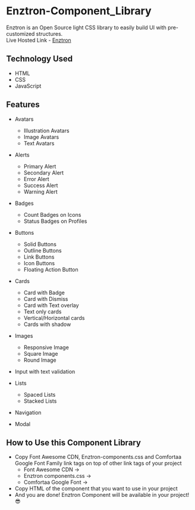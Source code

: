 # Enztron-Component_Library
Enztron is an Open Source light CSS library to easily build UI with pre-customized structures. \
Live Hosted Link - [Enztron](https://enztron-dev-branch.netlify.app)

## Technology Used 
- HTML
- CSS
- JavaScript


## Features
- Avatars
  - Illustration Avatars
  - Image Avatars
  - Text Avatars
  
- Alerts
  - Primary Alert
  - Secondary Alert
  - Error Alert
  - Success Alert
  - Warning Alert

- Badges
  - Count Badges on Icons
  - Status Badges on Profiles

- Buttons
  - Solid Buttons
  - Outline Buttons
  - Link Buttons
  - Icon Buttons
  - Floating Action Button
  
- Cards
  - Card with Badge
  - Card with Dismiss
  - Card with Text overlay
  - Text only cards
  - Vertical/Horizontal cards 
  - Cards with shadow
  
- Images
  - Responsive Image
  - Square Image
  - Round Image

- Input with text validation

- Lists
  - Spaced Lists
  - Stacked Lists

- Navigation

- Modal


## How to Use this Component Library
- Copy Font Awesome CDN, Enztron-components.css and Comfortaa Google Font Family link tags on top of other link tags of your project
  - Font Awesome CDN        -> <link href="https://maxcdn.bootstrapcdn.com/font-awesome/4.2.0/css/font-awesome.min.css" rel="stylesheet">
  - Enztron components.css  -> <link rel="stylesheet" href="https://enztron.netlify.app/components.css">
  - Comfortaa Google Font   -> <link href='https://fonts.googleapis.com/css?family=Comfortaa' rel='stylesheet'>
- Copy HTML of the component that you want to use in your project
- And you are done! Enztron Component will be available in your project! :sunglasses:


